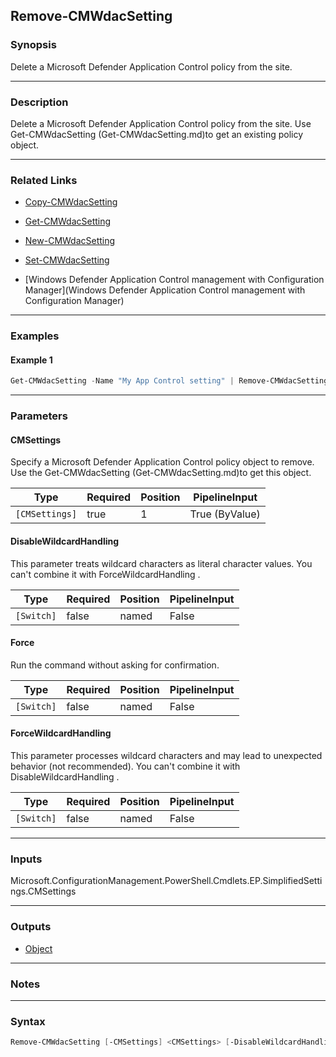 Remove-CMWdacSetting
--------------------




### Synopsis
Delete a Microsoft Defender Application Control policy from the site.



---


### Description

Delete a Microsoft Defender Application Control policy from the site. Use Get-CMWdacSetting (Get-CMWdacSetting.md)to get an existing policy object.



---


### Related Links
* [Copy-CMWdacSetting](Copy-CMWdacSetting)



* [Get-CMWdacSetting](Get-CMWdacSetting)



* [New-CMWdacSetting](New-CMWdacSetting)



* [Set-CMWdacSetting](Set-CMWdacSetting)



* [Windows Defender Application Control management with Configuration Manager](Windows Defender Application Control management with Configuration Manager)





---


### Examples
#### Example 1
```PowerShell
Get-CMWdacSetting -Name "My App Control setting" | Remove-CMWdacSetting
```



---


### Parameters
#### **CMSettings**

Specify a Microsoft Defender Application Control policy object to remove. Use the Get-CMWdacSetting (Get-CMWdacSetting.md)to get this object.






|Type          |Required|Position|PipelineInput |
|--------------|--------|--------|--------------|
|`[CMSettings]`|true    |1       |True (ByValue)|



#### **DisableWildcardHandling**

This parameter treats wildcard characters as literal character values. You can't combine it with ForceWildcardHandling .






|Type      |Required|Position|PipelineInput|
|----------|--------|--------|-------------|
|`[Switch]`|false   |named   |False        |



#### **Force**

Run the command without asking for confirmation.






|Type      |Required|Position|PipelineInput|
|----------|--------|--------|-------------|
|`[Switch]`|false   |named   |False        |



#### **ForceWildcardHandling**

This parameter processes wildcard characters and may lead to unexpected behavior (not recommended). You can't combine it with DisableWildcardHandling .






|Type      |Required|Position|PipelineInput|
|----------|--------|--------|-------------|
|`[Switch]`|false   |named   |False        |





---


### Inputs
Microsoft.ConfigurationManagement.PowerShell.Cmdlets.EP.SimplifiedSettings.CMSettings





---


### Outputs
* [Object](https://learn.microsoft.com/en-us/dotnet/api/System.Object)






---


### Notes




---


### Syntax
```PowerShell
Remove-CMWdacSetting [-CMSettings] <CMSettings> [-DisableWildcardHandling] [-Force] [-ForceWildcardHandling] [<CommonParameters>]
```
